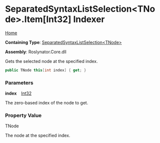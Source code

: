 # SeparatedSyntaxListSelection\<TNode\>\.Item\[Int32\] Indexer

[Home](../../../README.md)

**Containing Type**: [SeparatedSyntaxListSelection\<TNode\>](../README.md)

**Assembly**: Roslynator\.Core\.dll

  
Gets the selected node at the specified index\.

```csharp
public TNode this[int index] { get; }
```

### Parameters

**index** &ensp; [Int32](https://docs.microsoft.com/en-us/dotnet/api/system.int32)

The zero\-based index of the node to get\. 

### Property Value

TNode

The node at the specified index\.